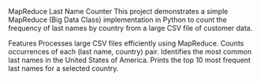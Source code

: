 MapReduce Last Name Counter
This project demonstrates a simple MapReduce (Big Data Class) implementation in Python to count the frequency of last names by country from a large CSV file of customer data.

Features
Processes large CSV files efficiently using MapReduce.
Counts occurrences of each (last name, country) pair.
Identifies the most common last names in the United States of America.
Prints the top 10 most frequent last names for a selected country.
